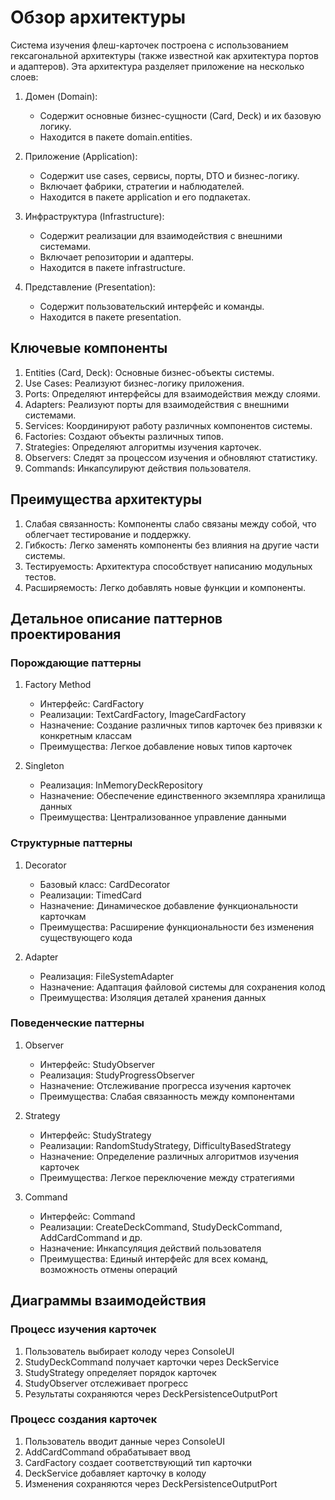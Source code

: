 # Обзор архитектуры

Система изучения флеш-карточек построена с использованием гексагональной архитектуры (также известной как архитектура портов и адаптеров). Эта архитектура разделяет приложение на несколько слоев:

1. Домен (Domain):
    - Содержит основные бизнес-сущности (Card, Deck) и их базовую логику.
    - Находится в пакете domain.entities.

2. Приложение (Application):
    - Содержит use cases, сервисы, порты, DTO и бизнес-логику.
    - Включает фабрики, стратегии и наблюдателей.
    - Находится в пакете application и его подпакетах.

3. Инфраструктура (Infrastructure):
    - Содержит реализации для взаимодействия с внешними системами.
    - Включает репозитории и адаптеры.
    - Находится в пакете infrastructure.

4. Представление (Presentation):
    - Содержит пользовательский интерфейс и команды.
    - Находится в пакете presentation.

## Ключевые компоненты

1. Entities (Card, Deck): Основные бизнес-объекты системы.
2. Use Cases: Реализуют бизнес-логику приложения.
3. Ports: Определяют интерфейсы для взаимодействия между слоями.
4. Adapters: Реализуют порты для взаимодействия с внешними системами.
5. Services: Координируют работу различных компонентов системы.
6. Factories: Создают объекты различных типов.
7. Strategies: Определяют алгоритмы изучения карточек.
8. Observers: Следят за процессом изучения и обновляют статистику.
9. Commands: Инкапсулируют действия пользователя.

## Преимущества архитектуры

1. Слабая связанность: Компоненты слабо связаны между собой, что облегчает тестирование и поддержку.
2. Гибкость: Легко заменять компоненты без влияния на другие части системы.
3. Тестируемость: Архитектура способствует написанию модульных тестов.
4. Расширяемость: Легко добавлять новые функции и компоненты.

## Детальное описание паттернов проектирования

### Порождающие паттерны
1. Factory Method
   - Интерфейс: CardFactory
   - Реализации: TextCardFactory, ImageCardFactory
   - Назначение: Создание различных типов карточек без привязки к конкретным классам
   - Преимущества: Легкое добавление новых типов карточек

2. Singleton
   - Реализация: InMemoryDeckRepository
   - Назначение: Обеспечение единственного экземпляра хранилища данных
   - Преимущества: Централизованное управление данными

### Структурные паттерны
1. Decorator
   - Базовый класс: CardDecorator
   - Реализации: TimedCard
   - Назначение: Динамическое добавление функциональности карточкам
   - Преимущества: Расширение функциональности без изменения существующего кода

2. Adapter
   - Реализация: FileSystemAdapter
   - Назначение: Адаптация файловой системы для сохранения колод
   - Преимущества: Изоляция деталей хранения данных

### Поведенческие паттерны
1. Observer
   - Интерфейс: StudyObserver
   - Реализация: StudyProgressObserver
   - Назначение: Отслеживание прогресса изучения карточек
   - Преимущества: Слабая связанность между компонентами

2. Strategy
   - Интерфейс: StudyStrategy
   - Реализации: RandomStudyStrategy, DifficultyBasedStrategy
   - Назначение: Определение различных алгоритмов изучения карточек
   - Преимущества: Легкое переключение между стратегиями

3. Command
   - Интерфейс: Command
   - Реализации: CreateDeckCommand, StudyDeckCommand, AddCardCommand и др.
   - Назначение: Инкапсуляция действий пользователя
   - Преимущества: Единый интерфейс для всех команд, возможность отмены операций

## Диаграммы взаимодействия

### Процесс изучения карточек
1. Пользователь выбирает колоду через ConsoleUI
2. StudyDeckCommand получает карточки через DeckService
3. StudyStrategy определяет порядок карточек
4. StudyObserver отслеживает прогресс
5. Результаты сохраняются через DeckPersistenceOutputPort

### Процесс создания карточек
1. Пользователь вводит данные через ConsoleUI
2. AddCardCommand обрабатывает ввод
3. CardFactory создает соответствующий тип карточки
4. DeckService добавляет карточку в колоду
5. Изменения сохраняются через DeckPersistenceOutputPort